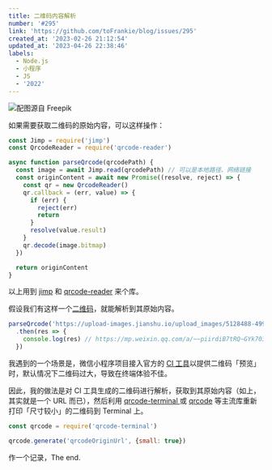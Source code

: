 ```yaml
---
title: 二维码内容解析
number: '#295'
link: 'https://github.com/toFrankie/blog/issues/295'
created_at: '2023-02-26 21:12:54'
updated_at: '2023-04-26 22:38:46'
labels:
  - Node.js
  - 小程序
  - JS
  - '2022'
---
```

![配图源自 Freepik](https://upload-images.jianshu.io/upload_images/5128488-5c30bb5e4af7039d.jpg?imageMogr2/auto-orient/strip%7CimageView2/2/w/1240)


如果需要获取二维码的原始内容，可以这样操作：

```js
const Jimp = require('jimp')
const QrcodeReader = require('qrcode-reader')

async function parseQrcode(qrcodePath) {
  const image = await Jimp.read(qrcodePath) // 可以是本地路径、网络链接
  const originContent = await new Promise((resolve, reject) => {
    const qr = new QrcodeReader()
    qr.callback = (err, value) => {
      if (err) {
        reject(err)
        return
      }
      resolve(value.result)
    }
    qr.decode(image.bitmap)
  })

  return originContent
}
```

以上用到 [jimp](https://www.npmjs.com/package/jimp) 和 [qrcode-reader](https://www.npmjs.com/package/qrcode-reader) 来个库。

假设我们有这样一个[二维码](https://upload-images.jianshu.io/upload_images/5128488-4997f2bfcc035f07.png?imageMogr2/auto-orient/strip%7CimageView2/2/w/1240)，就能解析到其原始内容。

<!--
![wxc0e8fba930df8406.png](https://upload-images.jianshu.io/upload_images/5128488-4997f2bfcc035f07.png?imageMogr2/auto-orient/strip%7CimageView2/2/w/1240)
-->


```js
parseQrcode('https://upload-images.jianshu.io/upload_images/5128488-4997f2bfcc035f07.png?imageMogr2/auto-orient/strip%7CimageView2/2/w/1240')
  .then(res => {
    console.log(res) // https://mp.weixin.qq.com/a/~~piirdiB7tRQ~GYk703f8DizEuFT0tGHcvA~~
  })
```

我遇到的一个场景是，微信小程序项目接入官方的 [CI 工具](https://developers.weixin.qq.com/miniprogram/dev/devtools/ci.html#%E9%A2%84%E8%A7%88)以提供二维码「预览」时，默认情况下二维码过大，导致在终端体验不佳。

因此，我的做法是对 CI 工具生成的二维码进行解析，获取到其原始内容（如上，其实就是一个 URL 而已），然后利用 [qrcode-terminal
](https://www.npmjs.com/package/qrcode-terminal) 或 [qrcode](https://www.npmjs.com/package/qrcode) 等主流库重新打印「尺寸较小」的二维码到 Terminal 上。

```js
const qrcode = require('qrcode-terminal')

qrcode.generate('qrcodeOriginUrl', {small: true})
```

作一个记录，The end.
